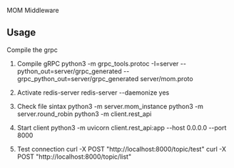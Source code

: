 MOM Middleware

## Usage

Compile the grpc

1. Compile gRPC
python3 -m grpc_tools.protoc -I=server --python_out=server/grpc_generated --grpc_python_out=server/grpc_generated server/mom.proto

2. Activate redis-server
redis-server --daemonize yes

3. Check file sintax
python3 -m server.mom_instance 
python3 -m server.round_robin 
python3 -m client.rest_api

4. Start client
python3 -m uvicorn client.rest_api:app --host 0.0.0.0 --port 8000

5. Test connection
curl -X POST "http://localhost:8000/topic/test"
curl -X POST "http://localhost:8000/topic/list"